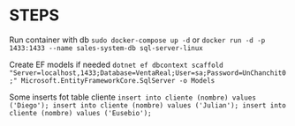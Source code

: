 # STEPS

Run container with db
`sudo docker-compose up -d` or `docker run -d -p 1433:1433 --name sales-system-db sql-server-linux`

Create EF models if needed
`dotnet ef dbcontext scaffold "Server=localhost,1433;Database=VentaReal;User=sa;Password=UnChanchit0;" Microsoft.EntityFrameworkCore.SqlServer -o Models`

Some inserts fot table cliente
`insert into cliente (nombre) values ('Diego');
insert into cliente (nombre) values ('Julian');
insert into cliente (nombre) values ('Eusebio');`
